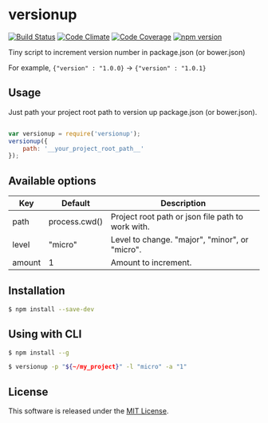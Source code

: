 versionup
====

[![Build Status][my_travis_badge_url]][my_travis_url]
[![Code Climate][my_codeclimate_badge_url]][my_codeclimate_url]
[![Code Coverage][my_codeclimate_coverage_badge_url]][my_codeclimate_url]
[![npm version][my_npm_budge_url]][my_npm_url]


Tiny script to increment version number in package.json (or bower.json)

For example, `{"version" : "1.0.0}` -> `{"version" : "1.0.1}`

Usage
---------

Just path your project root path to version up package.json (or bower.json).

```javascript

var versionup = require('versionup');
versionup({
    path: '__your_project_root_path__'
});

```

Available options
---------

| Key | Default | Description |
| --- | --- | --- |
| path | process.cwd() | Project root path or json file path to work with. |
| level| "micro" | Level to change. "major", "minor", or "micro". |
| amount | 1 | Amount to increment. | 


Installation
---------

```bash
$ npm install --save-dev
```


Using with CLI
---------

```bash
$ npm install --g
```

```bash
$ versionup -p "${~/my_project}" -l "micro" -a "1"
```

License
-------
This software is released under the [MIT License][my_license_url].

[my_repo_url]: https://github.com/okunishinishi/node-versionup
[my_travis_url]: http://travis-ci.org/okunishinishi/node-versionup
[my_travis_badge_url]: http://img.shields.io/travis/okunishinishi/node-versionup.svg?style=flat
[my_license_url]: https://github.com/okunishinishi/node-versionup/blob/master/LICENSE
[my_codeclimate_url]: http://codeclimate.com/github/okunishinishi/node-versionup
[my_codeclimate_badge_url]: http://img.shields.io/codeclimate/github/okunishinishi/node-versionup.svg?style=flat
[my_codeclimate_coverage_badge_url]: http://img.shields.io/codeclimate/coverage/github/okunishinishi/node-versionup.svg?style=flat
[my_coverage_url]: http://okunishinishi.github.io/node-versionup/coverage/lcov-report
[my_npm_url]: http://www.npmjs.org/package/coz
[my_npm_budge_url]: http://img.shields.io/npm/v/coz.svg?style=flat
